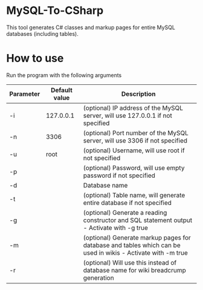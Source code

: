 # MySQL-To-CSharp
This tool generates C# classes and markup pages for entire MySQL databases (including tables).

# How to use
Run the program with the following arguments

Parameter | Default value | Description
--- | --- | ---
-i | 127.0.0.1 | (optional) IP address of the MySQL server, will use 127.0.0.1 if not specified
-n | 3306 | (optional) Port number of the MySQL server, will use 3306 if not specified
-u | root | (optional) Username, will use root if not specified
-p | | (optional) Password, will use empty password if not specified
-d | | Database name
-t | | (optional) Table name, will generate entire database if not specified
-g | | (optional) Generate a reading constructor and SQL statement output - Activate with -g true
-m | | (optional) Generate markup pages for database and tables which can be used in wikis - Activate with -m true
-r | | (optional) Will use this instead of database name for wiki breadcrump generation
